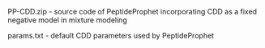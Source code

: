 PP-CDD.zip - source code of PeptideProphet incorporating CDD as a fixed negative model in mixture modeling

params.txt - default CDD parameters used by PeptideProphet
